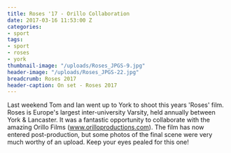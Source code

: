 ```yaml
---
title: Roses '17 - Orillo Collaboration
date: 2017-03-16 11:53:00 Z
categories:
- sport
tags:
- sport
- roses
- york
thumbnail-image: "/uploads/Roses_JPGS-9.jpg"
header-image: "/uploads/Roses_JPGS-22.jpg"
breadcrumb: Roses 2017
header-caption: On set - Roses 2017
---
```


Last weekend Tom and Ian went up to York to shoot this years 'Roses' film. Roses is Europe's largest inter-university Varsity, held annually between York & Lancaster. It was a fantastic opportunity to collaborate with the amazing Orillo Films (www.orilloproductions.com). The film has now entered post-production, but some photos of the final scene were very much worthy of an upload. Keep your eyes pealed for this one!